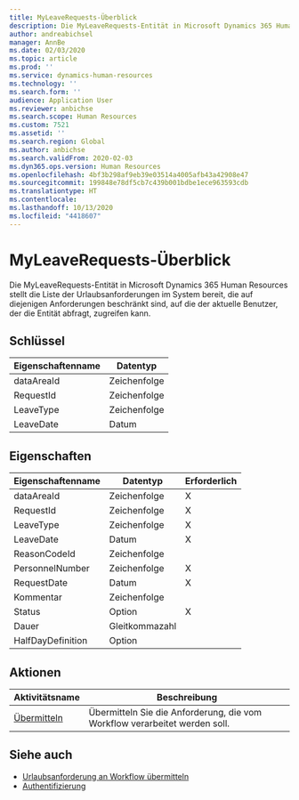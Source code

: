 ```yaml
---
title: MyLeaveRequests-Überblick
description: Die MyLeaveRequests-Entität in Microsoft Dynamics 365 Human Resources stellt die Liste der Urlaubsanforderungen im System bereit, die auf diejenigen Anforderungen beschränkt sind, auf die der aktuelle Benutzer, der die Entität abfragt, zugreifen kann.
author: andreabichsel
manager: AnnBe
ms.date: 02/03/2020
ms.topic: article
ms.prod: ''
ms.service: dynamics-human-resources
ms.technology: ''
ms.search.form: ''
audience: Application User
ms.reviewer: anbichse
ms.search.scope: Human Resources
ms.custom: 7521
ms.assetid: ''
ms.search.region: Global
ms.author: anbichse
ms.search.validFrom: 2020-02-03
ms.dyn365.ops.version: Human Resources
ms.openlocfilehash: 4bf3b298af9eb39e03514a4005afb43a42908e47
ms.sourcegitcommit: 199848e78df5cb7c439b001bdbe1ece963593cdb
ms.translationtype: HT
ms.contentlocale: 
ms.lasthandoff: 10/13/2020
ms.locfileid: "4418607"
---
```

# <a name="myleaverequests-overview"></a>MyLeaveRequests-Überblick

Die MyLeaveRequests-Entität in Microsoft Dynamics 365 Human Resources stellt die Liste der Urlaubsanforderungen im System bereit, die auf diejenigen Anforderungen beschränkt sind, auf die der aktuelle Benutzer, der die Entität abfragt, zugreifen kann.

## <a name="key"></a>Schlüssel

  | Eigenschaftenname | Datentyp |
  |---------------|-----------|
  | dataAreaId    | Zeichenfolge    |
  | RequestId     | Zeichenfolge    |
  | LeaveType     | Zeichenfolge    |
  | LeaveDate     | Datum      |
  
## <a name="properties"></a>Eigenschaften

  | Eigenschaftenname     | Datentyp | Erforderlich |
  |-------------------|-----------|----------|
  | dataAreaId        | Zeichenfolge    | X        |
  | RequestId         | Zeichenfolge    | X        |
  | LeaveType         | Zeichenfolge    | X        |
  | LeaveDate         | Datum      | X        |
  | ReasonCodeId      | Zeichenfolge    |          |
  | PersonnelNumber   | Zeichenfolge    | X        |
  | RequestDate       | Datum      | X        |
  | Kommentar           | Zeichenfolge    |          |
  | Status            | Option      | X        |
  | Dauer            | Gleitkommazahl      |          |
  | HalfDayDefinition | Option      |          |

## <a name="actions"></a>Aktionen

 | Aktivitätsname                               | Beschreibung                                     |
 |-------------------------------------------|-------------------------------------------------|
 | [Übermitteln](hr-developer-api-myleaverequests-submit.md)   | Übermitteln Sie die Anforderung, die vom Workflow verarbeitet werden soll. |

## <a name="see-also"></a>Siehe auch

- [Urlaubsanforderung an Workflow übermitteln](hr-developer-api-myleaverequests-submit.md)
- [Authentifizierung](hr-developer-api-authentication.md)